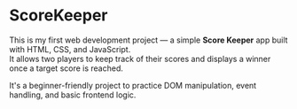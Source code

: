 # ScoreKeeper

This is my first web development project — a simple **Score Keeper** app built with HTML, CSS, and JavaScript.  
It allows two players to keep track of their scores and displays a winner once a target score is reached.

It's a beginner-friendly project to practice DOM manipulation, event handling, and basic frontend logic.
